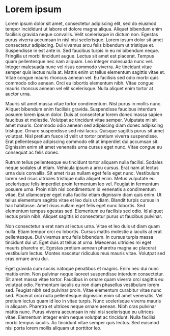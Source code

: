 # Lorem ipsum

Lorem ipsum dolor sit amet, consectetur adipiscing elit, sed do eiusmod tempor incididunt ut labore et dolore magna aliqua. Aliquet bibendum enim facilisis gravida neque convallis. Velit scelerisque in dictum non. Egestas purus viverra accumsan in nisl nisi scelerisque. Lorem ipsum dolor sit amet consectetur adipiscing. Dui vivamus arcu felis bibendum ut tristique et. Suspendisse in est ante in. Sed faucibus turpis in eu mi bibendum neque. Fringilla ut morbi tincidunt augue. Lectus sit amet est placerat. Tempus quam pellentesque nec nam aliquam. Leo integer malesuada nunc vel. Integer malesuada nunc vel risus commodo viverra. Ac tincidunt vitae semper quis lectus nulla at. Mattis enim ut tellus elementum sagittis vitae et. Vitae congue mauris rhoncus aenean vel. Eu facilisis sed odio morbi quis commodo odio aenean. Orci eu lobortis elementum nibh. Vitae congue mauris rhoncus aenean vel elit scelerisque. Nulla aliquet enim tortor at auctor urna.

Mauris sit amet massa vitae tortor condimentum. Nisl purus in mollis nunc. Aliquet bibendum enim facilisis gravida. Suspendisse faucibus interdum posuere lorem ipsum dolor. Duis at consectetur lorem donec massa sapien faucibus et molestie. Volutpat ac tincidunt vitae semper. Vulputate mi sit amet mauris. Commodo odio aenean sed adipiscing diam donec adipiscing tristique. Ornare suspendisse sed nisi lacus. Quisque sagittis purus sit amet volutpat. Nisl pretium fusce id velit ut tortor pretium viverra suspendisse. Erat pellentesque adipiscing commodo elit at imperdiet dui accumsan sit. Dignissim enim sit amet venenatis urna cursus eget nunc. Vitae congue eu consequat ac felis donec.

Rutrum tellus pellentesque eu tincidunt tortor aliquam nulla facilisi. Sodales neque sodales ut etiam. Vehicula ipsum a arcu cursus. Erat nam at lectus urna duis convallis. Sit amet risus nullam eget felis eget nunc. Vestibulum lorem sed risus ultricies tristique nulla aliquet enim. Metus vulputate eu scelerisque felis imperdiet proin fermentum leo vel. Feugiat in fermentum posuere urna. Proin nibh nisl condimentum id venenatis a condimentum vitae. Est ullamcorper eget nulla facilisi etiam dignissim diam quis enim. Ut tellus elementum sagittis vitae et leo duis ut diam. Blandit turpis cursus in hac habitasse. Amet risus nullam eget felis eget nunc lobortis. Sed elementum tempus egestas sed. Elementum eu facilisis sed odio. Id aliquet lectus proin nibh. Aliquet sagittis id consectetur purus ut faucibus pulvinar.

Non consectetur a erat nam at lectus urna. Vitae et leo duis ut diam quam nulla. Etiam tempor orci eu lobortis. Cursus mattis molestie a iaculis at erat pellentesque. Dui vivamus arcu felis bibendum. In cursus turpis massa tincidunt dui ut. Eget duis at tellus at urna. Maecenas ultricies mi eget mauris pharetra et. Egestas pretium aenean pharetra magna ac placerat vestibulum lectus. Montes nascetur ridiculus mus mauris vitae. Volutpat sed cras ornare arcu dui.

Eget gravida cum sociis natoque penatibus et magnis. Enim nec dui nunc mattis enim. Non pulvinar neque laoreet suspendisse interdum consectetur. Sit amet massa vitae tortor. Faucibus in ornare quam viverra orci sagittis eu volutpat odio. Fermentum iaculis eu non diam phasellus vestibulum lorem sed. Feugiat nibh sed pulvinar proin. Vitae elementum curabitur vitae nunc sed. Placerat orci nulla pellentesque dignissim enim sit amet venenatis. Vel pretium lectus quam id leo in vitae turpis. Nunc scelerisque viverra mauris in aliquam. Pharetra et ultrices neque ornare aenean. Nibh cras pulvinar mattis nunc. Purus viverra accumsan in nisl nisi scelerisque eu ultrices vitae. Elementum integer enim neque volutpat ac tincidunt. Nulla facilisi morbi tempus iaculis. Ac tincidunt vitae semper quis lectus. Sed euismod nisi porta lorem mollis aliquam ut porttitor leo.
